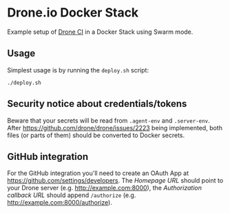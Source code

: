 # Drone.io Docker Stack

Example setup of [Drone CI](https://github.com/drone/drone) in a Docker Stack using Swarm mode.

## Usage 

Simplest usage is by running the `deploy.sh` script:

    ./deploy.sh

## Security notice about credentials/tokens

Beware that your secrets will be read from `.agent-env` and `.server-env`.
After https://github.com/drone/drone/issues/2223 being implemented, both files (or parts of them)
should be converted to Docker secrets.

## GitHub integration

For the GitHub integration you'll need to create an OAuth App at https://github.com/settings/developers.
The _Homepage URL_ should point to your Drone server (e.g. http://example.com:8000),
the _Authorization callback URL_ should append `/authorize` (e.g. http://example.com:8000/authorize).
